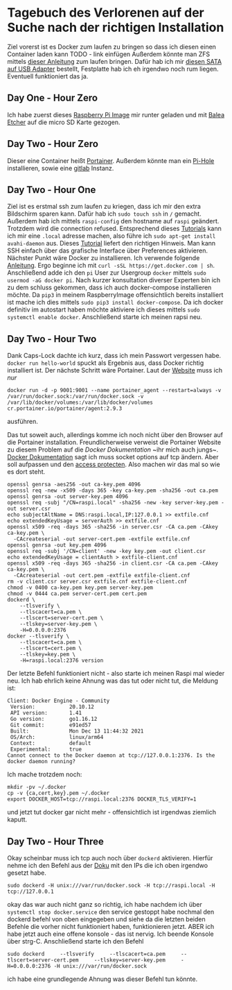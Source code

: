 # Tagebuch des Verlorenen auf der Suche nach der richtigen Installation

Ziel vorerst ist es Docker zum laufen zu bringen so dass ich diesen einen Container laden kann
TODO - link einfügen
Außerdem könnte man ZFS mittels [dieser Anleitung](https://lookslikematrix.de/server/2021/03/28/zfs-raspberry-pi.html) zum laufen bringen. Dafür hab ich mir [diesen SATA auf USB Adapter](https://www.amazon.de/gp/product/B07L5DK7C5) bestellt, Festplatte hab ich eh irgendwo noch rum liegen. Eventuell funktioniert das ja.

## Day One - Hour Zero
Ich habe zuerst dieses [Raspberry Pi Image](https://downloads.raspberrypi.org/raspios_arm64/images/raspios_arm64-2022-01-28/) mir runter geladen und mit [Balea Etcher](https://www.balena.io/etcher/) auf die micro SD Karte gezogen.

## Day Two - Hour Zero
Dieser eine Container heißt [Portainer](https://www.portainer.io/). Außerdem könnte man ein [Pi-Hole](https://pi-hole.net/) installieren, sowie eine [gitlab](https://docs.gitlab.com/ee/install/docker.html) Instanz.

## Day Two - Hour One
Ziel ist es erstmal ssh zum laufen zu kriegen, dass ich mir den extra Bildschirm sparen kann. Dafür hab ich `sudo touch ssh` in `/` gemacht. Außerdem hab ich mittels `raspi-config` den hostname auf `raspi` geändert. Trotzdem wird die connection refused. Entsprechend dieses [Tutorials](https://dev.to/elalemanyo/raspberry-pi-setup-6jm) kann ich mir eine `.local` adresse machen, also führe ich `sudo apt-get install avahi-daemon` aus. Dieses [Tutorial](https://phoenixnap.com/kb/enable-ssh-raspberry-pi) liefert den richtigen Hinweis. Man kann SSH einfach über das grafische Interface über Preferences aktivieren.
Nächster Punkt wäre Docker zu installieren. Ich verwende folgende [Anleitung](https://dev.to/elalemanyo/how-to-install-docker-and-docker-compose-on-raspberry-pi-1mo). Ergo beginne ich mit `curl -sSL https://get.docker.com | sh`. Anschließend adde ich den `pi` User zur Usergroup `docker` mittels `sudo usermod -aG docker pi`.
Nach kurzer konsultation diverser Experten bin ich zu dem schluss gekommen, dass ich auch docker-compose installieren möchte. Da `pip3` in meinem RaspberryImage offensichtlich bereits installiert ist mache ich dies mittels `sudo pip3 install docker-compose`.
Da ich docker definitiv im autostart haben möchte aktiviere ich dieses mittels `sudo systemctl enable docker`. Anschließend starte ich meinen rapsi neu.

## Day Two - Hour Two
Dank Caps-Lock dachte ich kurz, dass ich mein Passwort vergessen habe. `docker run hello-world` spuckt als Ergebnis aus, dass Docker richtig installiert ist. Der nächste Schritt wäre Portainer. Laut der [Website](https://docs.portainer.io/v/ce-2.9/start/install/agent/docker/linux) muss ich *nur*
```
docker run -d -p 9001:9001 --name portainer_agent --restart=always -v /var/run/docker.sock:/var/run/docker.sock -v /var/lib/docker/volumes:/var/lib/docker/volumes cr.portainer.io/portainer/agent:2.9.3
```
ausführen.

Das tut soweit auch, allerdings komme ich noch nicht über den Browser auf die Portainer installation. Freundlicherweise verweist die Portainer Website zu diesem Problem auf die *Docker Dokumentation* ~ihr mich auch jungs~. [Docker Dokumentation](https://docs.docker.com/engine/reference/commandline/dockerd/#daemon-socket-option) sagt ich muss socket options auf tcp ändern. Aber soll aufpassen und den [access protecten](https://docs.docker.com/engine/security/protect-access/). Also machen wir das mal so wie es dort steht.
```
openssl genrsa -aes256 -out ca-key.pem 4096
openssl req -new -x509 -days 365 -key ca-key.pem -sha256 -out ca.pem
openssl genrsa -out server-key.pem 4096
openssl req -subj "/CN=raspi.local" -sha256 -new -key server-key.pem -out server.csr
echo subjectAltName = DNS:raspi.local,IP:127.0.0.1 >> extfile.cnf
echo extendedKeyUsage = serverAuth >> extfile.cnf
openssl x509 -req -days 365 -sha256 -in server.csr -CA ca.pem -CAkey ca-key.pem \
  -CAcreateserial -out server-cert.pem -extfile extfile.cnf
openssl genrsa -out key.pem 4096
openssl req -subj '/CN=client' -new -key key.pem -out client.csr
echo extendedKeyUsage = clientAuth > extfile-client.cnf
openssl x509 -req -days 365 -sha256 -in client.csr -CA ca.pem -CAkey ca-key.pem \
  -CAcreateserial -out cert.pem -extfile extfile-client.cnf
rm -v client.csr server.csr extfile.cnf extfile-client.cnf
chmod -v 0400 ca-key.pem key.pem server-key.pem
chmod -v 0444 ca.pem server-cert.pem cert.pem
dockerd \
    --tlsverify \
    --tlscacert=ca.pem \
    --tlscert=server-cert.pem \
    --tlskey=server-key.pem \
    -H=0.0.0.0:2376
docker --tlsverify \
    --tlscacert=ca.pem \
    --tlscert=cert.pem \
    --tlskey=key.pem \
    -H=raspi.local:2376 version
```
Der letzte Befehl funktioniert nicht - also starte ich meinen Raspi mal wieder neu. Ich hab ehrlich keine Ahnung was das tut oder nicht tut, die Meldung ist:
```
Client: Docker Engine - Community
 Version:           20.10.12
 API version:       1.41
 Go version:        go1.16.12
 Git commit:        e91ed57
 Built:             Mon Dec 13 11:44:32 2021
 OS/Arch:           linux/arm64
 Context:           default
 Experimental:      true
Cannot connect to the Docker daemon at tcp://127.0.0.1:2376. Is the docker daemon running?
```
Ich mache trotzdem noch:
```
mkdir -pv ~/.docker
cp -v {ca,cert,key}.pem ~/.docker
export DOCKER_HOST=tcp://raspi.local:2376 DOCKER_TLS_VERIFY=1
```
und jetzt tut docker gar nicht mehr - offensichtlich ist irgendwas ziemlich kaputt.

## Day Two - Hour Three
Okay scheinbar muss ich tcp auch noch über `dockerd` aktivieren. Hierfür nehme ich den Befehl aus der [Doku](https://docs.docker.com/engine/reference/commandline/dockerd/#daemon-socket-option) mit den IPs die ich oben irgendwo gesetzt habe.
```
sudo dockerd -H unix:///var/run/docker.sock -H tcp://raspi.local -H tcp://127.0.0.1
```
okay das war auch nicht ganz so richtig, ich habe nachdem ich über `systemctl stop docker.service` den service gestoppt habe nochmal den dockerd befehl von oben eingegeben und siehe da die letzten beiden Befehle die vorher nicht funktioniert haben, funktionieren jetzt. ABER ich habe jetzt auch eine offene konsole - das ist nervig.
Ich beende Konsole über strg-C. Anschließend starte ich den Befehl
```
sudo dockerd     --tlsverify     --tlscacert=ca.pem     --tlscert=server-cert.pem     --tlskey=server-key.pem     -H=0.0.0.0:2376 -H unix:///var/run/docker.sock
```
ich habe eine grundlegende Ahnung was dieser Befehl tun könnte.
